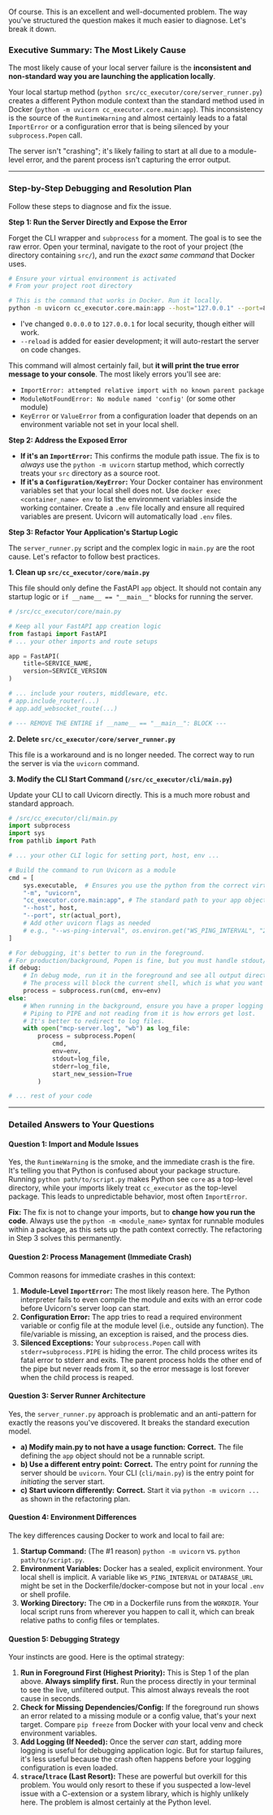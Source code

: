 Of course. This is an excellent and well-documented problem. The way you've structured the question makes it much easier to diagnose. Let's break it down.

### Executive Summary: The Most Likely Cause

The most likely cause of your local server failure is the **inconsistent and non-standard way you are launching the application locally**.

Your local startup method (`python src/cc_executor/core/server_runner.py`) creates a different Python module context than the standard method used in Docker (`python -m uvicorn cc_executor.core.main:app`). This inconsistency is the source of the `RuntimeWarning` and almost certainly leads to a fatal `ImportError` or a configuration error that is being silenced by your `subprocess.Popen` call.

The server isn't "crashing"; it's likely failing to start at all due to a module-level error, and the parent process isn't capturing the error output.

---

### Step-by-Step Debugging and Resolution Plan

Follow these steps to diagnose and fix the issue.

**Step 1: Run the Server Directly and Expose the Error**

Forget the CLI wrapper and `subprocess` for a moment. The goal is to see the raw error. Open your terminal, navigate to the root of your project (the directory containing `src/`), and run the *exact same command* that Docker uses.

```bash
# Ensure your virtual environment is activated
# From your project root directory

# This is the command that works in Docker. Run it locally.
python -m uvicorn cc_executor.core.main:app --host="127.0.0.1" --port=8003 --reload
```
*   I've changed `0.0.0.0` to `127.0.0.1` for local security, though either will work.
*   `--reload` is added for easier development; it will auto-restart the server on code changes.

This command will almost certainly fail, but **it will print the true error message to your console**. The most likely errors you'll see are:
*   `ImportError: attempted relative import with no known parent package`
*   `ModuleNotFoundError: No module named 'config'` (or some other module)
*   `KeyError` or `ValueError` from a configuration loader that depends on an environment variable not set in your local shell.

**Step 2: Address the Exposed Error**

*   **If it's an `ImportError`:** This confirms the module path issue. The fix is to *always* use the `python -m uvicorn` startup method, which correctly treats your `src` directory as a source root.
*   **If it's a `Configuration/KeyError`:** Your Docker container has environment variables set that your local shell does not. Use `docker exec <container_name> env` to list the environment variables inside the working container. Create a `.env` file locally and ensure all required variables are present. Uvicorn will automatically load `.env` files.

**Step 3: Refactor Your Application's Startup Logic**

The `server_runner.py` script and the complex logic in `main.py` are the root cause. Let's refactor to follow best practices.

**1. Clean up `src/cc_executor/core/main.py`**

This file should only define the FastAPI `app` object. It should not contain any startup logic or `if __name__ == "__main__"` blocks for running the server.

```python
# /src/cc_executor/core/main.py

# Keep all your FastAPI app creation logic
from fastapi import FastAPI
# ... your other imports and route setups

app = FastAPI(
    title=SERVICE_NAME,
    version=SERVICE_VERSION
)

# ... include your routers, middleware, etc.
# app.include_router(...)
# app.add_websocket_route(...)

# --- REMOVE THE ENTIRE if __name__ == "__main__": BLOCK ---
```

**2. Delete `src/cc_executor/core/server_runner.py`**

This file is a workaround and is no longer needed. The correct way to run the server is via the `uvicorn` command.

**3. Modify the CLI Start Command (`/src/cc_executor/cli/main.py`)**

Update your CLI to call Uvicorn directly. This is a much more robust and standard approach.

```python
# /src/cc_executor/cli/main.py
import subprocess
import sys
from pathlib import Path

# ... your other CLI logic for setting port, host, env ...

# Build the command to run Uvicorn as a module
cmd = [
    sys.executable,  # Ensures you use the python from the correct virtual env
    "-m", "uvicorn",
    "cc_executor.core.main:app", # The standard path to your app object
    "--host", host,
    "--port", str(actual_port),
    # Add other uvicorn flags as needed
    # e.g., "--ws-ping-interval", os.environ.get("WS_PING_INTERVAL", "20.0"),
]

# For debugging, it's better to run in the foreground.
# For production/background, Popen is fine, but you must handle stdout/stderr.
if debug:
    # In debug mode, run it in the foreground and see all output directly
    # The process will block the current shell, which is what you want for debugging.
    process = subprocess.run(cmd, env=env)
else:
    # When running in the background, ensure you have a proper logging strategy.
    # Piping to PIPE and not reading from it is how errors get lost.
    # It's better to redirect to log files.
    with open("mcp-server.log", "wb") as log_file:
        process = subprocess.Popen(
            cmd,
            env=env,
            stdout=log_file,
            stderr=log_file,
            start_new_session=True
        )

# ... rest of your code
```

---

### Detailed Answers to Your Questions

#### Question 1: Import and Module Issues

Yes, the `RuntimeWarning` is the smoke, and the immediate crash is the fire. It's telling you that Python is confused about your package structure. Running `python path/to/script.py` makes Python see `core` as a top-level directory, while your imports likely treat `cc_executor` as the top-level package. This leads to unpredictable behavior, most often `ImportError`.

**Fix:** The fix is not to change your imports, but to **change how you run the code**. Always use the `python -m <module_name>` syntax for runnable modules within a package, as this sets up the path context correctly. The refactoring in Step 3 solves this permanently.

#### Question 2: Process Management (Immediate Crash)

Common reasons for immediate crashes in this context:

1.  **Module-Level `ImportError`:** The most likely reason here. The Python interpreter fails to even compile the module and exits with an error code before Uvicorn's server loop can start.
2.  **Configuration Error:** The app tries to read a required environment variable or config file at the module level (i.e., outside any function). The file/variable is missing, an exception is raised, and the process dies.
3.  **Silenced Exceptions:** Your `subprocess.Popen` call with `stderr=subprocess.PIPE` is hiding the error. The child process writes its fatal error to stderr and exits. The parent process holds the other end of the pipe but never reads from it, so the error message is lost forever when the child process is reaped.

#### Question 3: Server Runner Architecture

Yes, the `server_runner.py` approach is problematic and an anti-pattern for exactly the reasons you've discovered. It breaks the standard execution model.

*   **a) Modify main.py to not have a usage function:** **Correct.** The file defining the `app` object should not be a runnable script.
*   **b) Use a different entry point:** **Correct.** The entry point for *running* the server should be `uvicorn`. Your CLI (`cli/main.py`) is the entry point for *initiating* the server start.
*   **c) Start uvicorn differently:** **Correct.** Start it via `python -m uvicorn ...` as shown in the refactoring plan.

#### Question 4: Environment Differences

The key differences causing Docker to work and local to fail are:

1.  **Startup Command:** (The #1 reason) `python -m uvicorn` vs. `python path/to/script.py`.
2.  **Environment Variables:** Docker has a sealed, explicit environment. Your local shell is implicit. A variable like `WS_PING_INTERVAL` or `DATABASE_URL` might be set in the Dockerfile/docker-compose but not in your local `.env` or shell profile.
3.  **Working Directory:** The `CMD` in a Dockerfile runs from the `WORKDIR`. Your local script runs from wherever you happen to call it, which can break relative paths to config files or templates.

#### Question 5: Debugging Strategy

Your instincts are good. Here is the optimal strategy:

1.  **Run in Foreground First (Highest Priority):** This is Step 1 of the plan above. **Always simplify first.** Run the process directly in your terminal to see the live, unfiltered output. This almost always reveals the root cause in seconds.
2.  **Check for Missing Dependencies/Config:** If the foreground run shows an error related to a missing module or a config value, that's your next target. Compare `pip freeze` from Docker with your local venv and check environment variables.
3.  **Add Logging (If Needed):** Once the server *can* start, adding more logging is useful for debugging application logic. But for startup failures, it's less useful because the crash often happens before your logging configuration is even loaded.
4.  **`strace`/`ltrace` (Last Resort):** These are powerful but overkill for this problem. You would only resort to these if you suspected a low-level issue with a C-extension or a system library, which is highly unlikely here. The problem is almost certainly at the Python level.